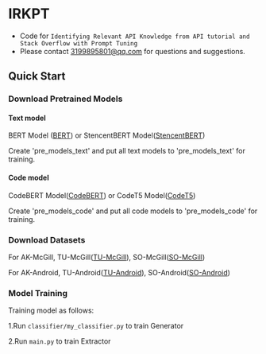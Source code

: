# IRKPT
- Code for ``Identifying Relevant API Knowledge from API tutorial and Stack Overflow with Prompt Tuning``
- Please contact 3199895801@qq.com for questions and suggestions.

## Quick Start

### Download Pretrained Models

#### Text model

BERT Model ([BERT](https://huggingface.co/bert-base-uncased)) or StencentBERT Model([StencentBERT](https://huggingface.co/sentence-transformers/all-mpnet-base-v2))

Create 'pre_models_text' and put all text models to 'pre_models_text' for training.

#### Code model

CodeBERT Model([CodeBERT](https://huggingface.co/microsoft/codebert-base)) or CodeT5 Model([CodeT5](https://huggingface.co/Salesforce/codet5-small))

Create 'pre_models_code' and put all code models to 'pre_models_code' for training.

### Download Datasets

For AK-McGill, TU-McGill([TU-McGill](http://docs.oracle.com/javase/tutorial/)), SO-McGill([SO-McGill](https://zenodo.org/records/6944137#.YuVEFurP1Jw))

For AK-Android, TU-Android([TU-Android](http://oscar-lab.org/paper/API/)), SO-Android([SO-Android](https://zenodo.org/records/6944137#.YuVEFurP1Jw))
### Model Training

Training model as follows:

1.Run `classifier/my_classifier.py` to train Generator

2.Run `main.py` to train Extractor
